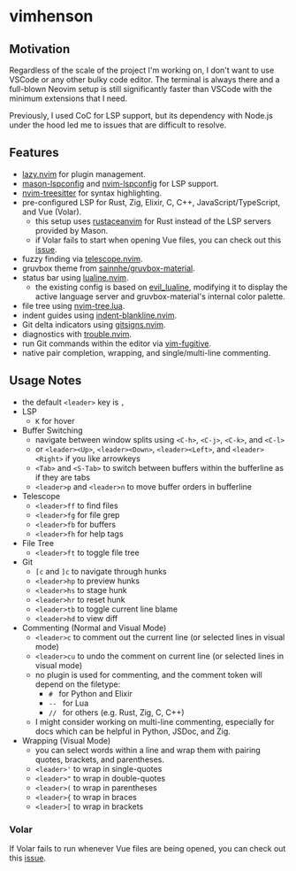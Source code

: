 # vimhenson

## Motivation

Regardless of the scale of the project I'm working on, I don't want to use VSCode or any other bulky code editor. The terminal is always there and a full-blown Neovim setup is still significantly faster than VSCode with the minimum extensions that I need.

Previously, I used CoC for LSP support, but its dependency with Node.js under the hood led me to issues that are difficult to resolve.

## Features

* [lazy.nvim](https://github.com/folke/lazy.nvim) for plugin management.
* [mason-lspconfig](https://github.com/williamboman/mason-lspconfig.nvim) and [nvim-lspconfig](https://github.com/neovim/nvim-lspconfig) for LSP support.
* [nvim-treesitter](https://github.com/nvim-treesitter/nvim-treesitter) for syntax highlighting.
* pre-configured LSP for Rust, Zig, Elixir, C, C++, JavaScript/TypeScript, and Vue (Volar).
    * this setup uses [rustaceanvim](https://github.com/mrcjkb/rustaceanvim) for Rust instead of the LSP servers provided by Mason.
    * if Volar fails to start when opening Vue files, you can check out this [issue](https://github.com/vuejs/language-tools/issues/4706).
* fuzzy finding via [telescope.nvim](https://github.com/nvim-telescope/telescope.nvim).
* gruvbox theme from [sainnhe/gruvbox-material](https://github.com/sainnhe/gruvbox-material).
* status bar using [lualine.nvim](https://github.com/nvim-lualine/lualine.nvim).
    * the existing config is based on [evil_lualine](https://github.com/nvim-lualine/lualine.nvim/blob/master/examples/evil_lualine.lua), modifying it to display the active language server and gruvbox-material's internal color palette.
* file tree using [nvim-tree.lua](https://github.com/nvim-tree/nvim-tree.lua).
* indent guides using [indent-blankline.nvim](https://github.com/lukas-reineke/indent-blankline.nvim).
* Git delta indicators using [gitsigns.nvim](https://github.com/neoclide/coc.nvim).
* diagnostics with [trouble.nvim](https://github.com/folke/trouble.nvim).
* run Git commands within the editor via [vim-fugitive](https://github.com/tpope/vim-fugitive).
* native pair completion, wrapping, and single/multi-line commenting.

## Usage Notes

* the default `<leader>` key is `,`
* LSP
    * `K` for hover
* Buffer Switching
    * navigate between window splits using `<C-h>`, `<C-j>`, `<C-k>`, and `<C-l>`
    * or `<leader><Up>`, `<leader><Down>`, `<leader><Left>`, and `<leader><Right>` if you like arrowkeys
    * `<Tab>` and `<S-Tab>` to switch between buffers within the bufferline as if they are tabs
    * `<leader>p` and `<leader>n` to move buffer orders in bufferline
* Telescope
    * `<leader>ff` to find files
    * `<leader>fg` for file grep
    * `<leader>fb` for buffers
    * `<leader>fh` for help tags
* File Tree
    * `<leader>ft` to toggle file tree
* Git
    * `[c` and `]c` to navigate through hunks
    * `<leader>hp` to preview hunks
    * `<leader>hs` to stage hunk
    * `<leader>hr` to reset hunk
    * `<leader>tb` to toggle current line blame
    * `<leader>hd` to view diff
* Commenting (Normal and Visual Mode)
    * `<leader>c` to comment out the current line (or selected lines in visual mode)
    * `<leader>cu` to undo the comment on current line (or selected lines in visual mode)
    * no plugin is used for commenting, and the comment token will depend on the filetype:
        * `# ` for Python and Elixir
        * `-- ` for Lua
        * `// ` for others (e.g. Rust, Zig, C, C++)
    * I might consider working on multi-line commenting, especially for docs which can be helpful in Python, JSDoc, and Zig.
* Wrapping (Visual Mode)
    * you can select words within a line and wrap them with pairing quotes, brackets, and parentheses.
    * `<leader>'` to wrap in single-quotes
    * `<leader>"` to wrap in double-quotes
    * `<leader>(` to wrap in parentheses
    * `<leader>{` to wrap in braces
    * `<leader>[` to wrap in brackets

### Volar

If Volar fails to run whenever Vue files are being opened, you can check out this [issue](https://github.com/vuejs/language-tools/issues/4706).
